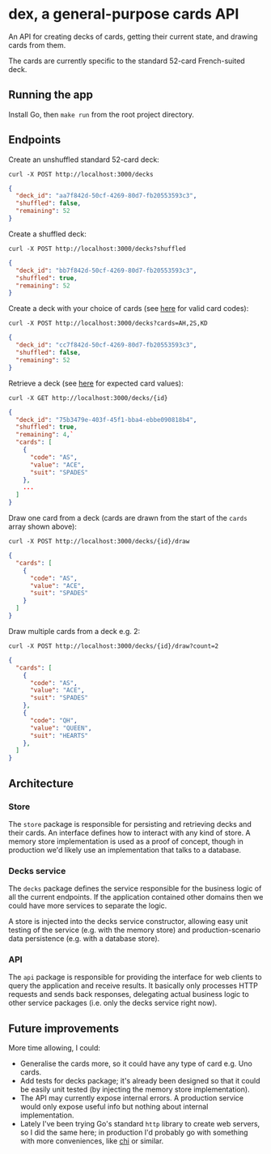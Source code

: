 # dex, a general-purpose cards API

An API for creating decks of cards, getting their current state, and drawing cards from them.

The cards are currently specific to the standard 52-card French-suited deck.

## Running the app

Install Go, then `make run` from the root project directory.

## Endpoints

Create an unshuffled standard 52-card deck:
```console
curl -X POST http://localhost:3000/decks
```
```json
{
  "deck_id": "aa7f842d-50cf-4269-80d7-fb20553593c3",
  "shuffled": false,
  "remaining": 52
}
```

Create a shuffled deck:
```console
curl -X POST http://localhost:3000/decks?shuffled
```
```json
{
  "deck_id": "bb7f842d-50cf-4269-80d7-fb20553593c3",
  "shuffled": true,
  "remaining": 52
}
```

Create a deck with your choice of cards (see [here](./pkg/models/models.go) for valid card codes):
```console
curl -X POST http://localhost:3000/decks?cards=AH,2S,KD
```
```json
{
  "deck_id": "cc7f842d-50cf-4269-80d7-fb20553593c3",
  "shuffled": false,
  "remaining": 52
}
```

Retrieve a deck (see [here](./pkg/models/models.go) for expected card values):
```console
curl -X GET http://localhost:3000/decks/{id}
```
```json
{
  "deck_id": "75b3479e-403f-45f1-bba4-ebbe090818b4",
  "shuffled": true,
  "remaining": 4,`
  "cards": [
    {
      "code": "AS",
      "value": "ACE",
      "suit": "SPADES"
    },
    ...
  ]
}
```

Draw one card from a deck (cards are drawn from the start of the `cards` array shown above):
```console
curl -X POST http://localhost:3000/decks/{id}/draw
```
```json
{
  "cards": [
    {
      "code": "AS",
      "value": "ACE",
      "suit": "SPADES"
    }
  ]
}
```

Draw multiple cards from a deck e.g. 2:
```console
curl -X POST http://localhost:3000/decks/{id}/draw?count=2
```
```json
{
  "cards": [
    {
      "code": "AS",
      "value": "ACE",
      "suit": "SPADES"
    },
    {
      "code": "QH",
      "value": "QUEEN",
      "suit": "HEARTS"
    },
  ]
}
```

## Architecture

### Store

The `store` package is responsible for persisting and retrieving decks and their cards. An interface defines how to interact with any kind of store. A memory store implementation is used as a proof of concept, though in production we'd likely use an implementation that talks to a database.

### Decks service

The `decks` package defines the service responsible for the business logic of all the current endpoints. If the application contained other domains then we could have more services to separate the logic.

A store is injected into the decks service constructor, allowing easy unit testing of the service (e.g. with the memory store) and production-scenario data persistence (e.g. with a database store).

### API

The `api` package is responsible for providing the interface for web clients to query the application and receive results. It basically only processes HTTP requests and sends back responses, delegating actual business logic to other service packages (i.e. only the decks service right now).

## Future improvements

More time allowing, I could:
- Generalise the cards more, so it could have any type of card e.g. Uno cards.
- Add tests for decks package; it's already been designed so that it could be easily unit tested (by injecting the memory store implementation).
- The API may currently expose internal errors. A production service would only expose useful info but nothing about internal implementation.
- Lately I've been trying Go's standard `http` library to create web servers, so I did the same here; in production I'd probably go with something with more conveniences, like [chi](https://github.com/go-chi/chi) or similar.
